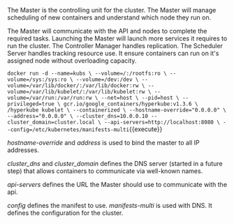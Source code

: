 The Master is the controlling unit for the cluster. The Master will manage scheduling of new containers and understand which node they run on.

The Master will communicate with the API and nodes to complete the required tasks. Launching the Master will launch more services it requires to run the cluster. The Controller Manager handles replication. The Scheduler Server handles tracking resource use. It ensure containers can run on it's assigned node without overloading capacity.

`
docker run -d --name=kubs \
    --volume=/:/rootfs:ro \
    --volume=/sys:/sys:ro \
    --volume=/dev:/dev \
    --volume=/var/lib/docker/:/var/lib/docker:rw \
    --volume=/var/lib/kubelet/:/var/lib/kubelet:rw \
    --volume=/var/run:/var/run:rw \
    --net=host \
    --pid=host \
    --privileged=true \
    gcr.io/google_containers/hyperkube:v1.3.6 \
    /hyperkube kubelet \
    --containerized \
    --hostname-override="0.0.0.0" \
    --address="0.0.0.0" \
    --cluster_dns=10.0.0.10 --cluster_domain=cluster.local \
    --api-servers=http://localhost:8080 \
    --config=/etc/kubernetes/manifests-multi
`{{execute}}

_hostname-override_ and _address_ is used to bind the master to all IP addresses.

_cluster_dns_ and _cluster_domain_ defines the DNS server (started in a future step) that allows containers to communicate via well-known names.

_api-servers_ defines the URL the Master should use to communicate with the api.

_config_ defines the manifest to use. _manifests-multi_ is used with DNS. It defines the configuration for the cluster.
